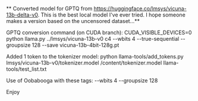 ** Converted model for GPTQ from https://huggingface.co/lmsys/vicuna-13b-delta-v0. This is the best local model I've ever tried. I hope someone makes a version based on the uncensored dataset...**

GPTQ conversion command (on CUDA branch):
CUDA_VISIBLE_DEVICES=0 python llama.py ../lmsys/vicuna-13b-v0 c4 --wbits 4 --true-sequential --groupsize 128 --save vicuna-13b-4bit-128g.pt

Added 1 token to the tokenizer model:
python llama-tools/add_tokens.py lmsys/vicuna-13b-v0/tokenizer.model /content/tokenizer.model llama-tools/test_list.txt

Use of Oobabooga with these tags:
--wbits 4
--groupsize 128

Enjoy